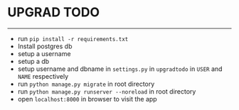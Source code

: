 # UPGRAD TODO
-------------
* run `pip install -r requirements.txt`
* Install postgres db
* setup a username
* setup a db
* setup username and dbname in `settings.py` in `upgradtodo` in `USER` and `NAME` respectively
* run `python manage.py migrate` in root directory
* run `python manage.py runserver --noreload` in root directory
* open `localhost:8000` in browser to visit the app
